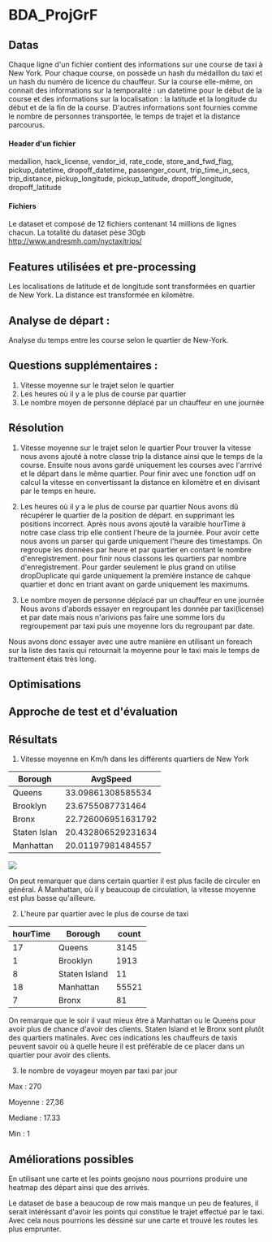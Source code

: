 # BDA_ProjGrF

## Datas
Chaque ligne d'un fichier contient des informations sur une course de taxi à New York. 
Pour chaque course, on possède un hash du médaillon du taxi et un hash du numéro de licence 
du chauffeur. Sur la course elle-même, on connait des informations sur la temporalité :
un datetime pour le début de la course et des informations sur la localisation : la latitude
et la longitude du début et de la fin de la course. D'autres informations sont fournies comme
le nombre de personnes transportée, le temps de trajet et la distance parcourus.


#### Header d'un fichier
medallion, hack_license, vendor_id, rate_code, store_and_fwd_flag, pickup_datetime, dropoff_datetime, passenger_count, trip_time_in_secs, trip_distance, pickup_longitude, pickup_latitude, dropoff_longitude, dropoff_latitude


#### Fichiers
Le dataset et composé de 12 fichiers contenant 14 millions de lignes chacun. La totalité du dataset pèse 30gb
http://www.andresmh.com/nyctaxitrips/

## Features utilisées et pre-processing
Les localisations de latitude et de longitude sont transformées en quartier de New York. La distance est transformée en kilomètre.


## Analyse de départ :
Analyse du temps entre les course selon le quartier de New-York.


## Questions supplémentaires :

1. Vitesse moyenne sur le trajet selon le quartier
2. Les heures où il y a le plus de course par quartier
3. Le nombre moyen de personne déplacé par un chauffeur en une journée

## Résolution
1. Vitesse moyenne sur le trajet selon le quartier
Pour trouver la vitesse nous avons ajouté à notre classe trip la distance ainsi que le temps de la course. Ensuite nous avons gardé uniquement les courses avec l'arrrivé et le départ dans le même quartier. Pour finir avec une fonction udf on calcul la vitesse en convertissant la distance en kilomètre et en divisant par le temps en heure.

2. Les heures où il y a le plus de course par quartier
Nous avons dû récupérer le quartier de la position de départ. en supprimant les positions incorrect. Après nous avons ajouté la varaible hourTime à notre case class trip elle contient l'heure de la journée. Pour avoir cette nous avons un parser qui garde uniquement l'heure des timestamps. On regroupe les données par heure et par quartier en contant le nombre d'enregistrement. pour finir nous classons les quartiers par nombre d'enregistrement. Pour garder seulement le plus grand on utilise dropDuplicate qui garde uniquement la première instance de cahque quartier et donc en triant avant on garde uniquement les maximums.

3. Le nombre moyen de personne déplacé par un chauffeur en une journée
Nous avons d'abords essayer en regroupant les donnée par taxi(license) et par date mais nous n'arivions pas faire une somme lors du regroupement par taxi puis une moyenne lors du regroupant par date.

Nous avons donc essayer avec une autre manière en utilisant un foreach sur la liste des taxis qui retournait la moyenne pour le taxi mais le temps de traittement étais très long.


## Optimisations

## Approche de test et d'évaluation

## Résultats
1. Vitesse moyenne en Km/h dans les différents quartiers de New York 

| Borough | AvgSpeed |
| -------- | -------- | 
| Queens    | 33.09861308585534     | 
| Brooklyn    | 23.6755087731464     | 
| Bronx    | 22.726006951631792    | 
| Staten Islan    |20.432806529231634     | 
| Manhattan    | 20.01197981484557     | 

![](https://i.imgur.com/7OQQav5.png)

On peut remarquer que dans certain quartier il est plus facile de circuler en général. À Manhattan, où il y beaucoup de circulation, la vitesse moyenne est plus basse qu'ailleure.


2. L'heure par quartier avec le plus de course de taxi

|hourTime|      Borough|count|
|--------|-------------|-----|
|      17|       Queens| 3145|
|       1|     Brooklyn| 1913|
|       8|Staten Island|   11|
|      18|    Manhattan|55521|
|       7|        Bronx|   81|

On remarque que le soir il vaut mieux être à Manhattan ou le Queens pour avoir plus de chance d'avoir des clients. Staten Island et le Bronx sont plutôt des quartiers matinales. Avec ces indications les chauffeurs de taxis peuvent savoir où à quelle heure il est préférable de ce placer dans un quartier pour avoir des clients.

3. le nombre de voyageur moyen par taxi par jour

Max : 270

Moyenne : 27,36

Mediane : 17.33

Min : 1

## Améliorations possibles
En utilisant une carte et les points geojsno nous pourrions produire une heatmap des départ ainsi que des arrivés.

Le dataset de base a beaucoup de row mais manque un peu de features, il serait intéréssant d'avoir les points qui constitue le trajet effectué par le taxi. Avec cela nous pourrions les déssiné sur une carte et trouvé les routes les plus emprunter.






